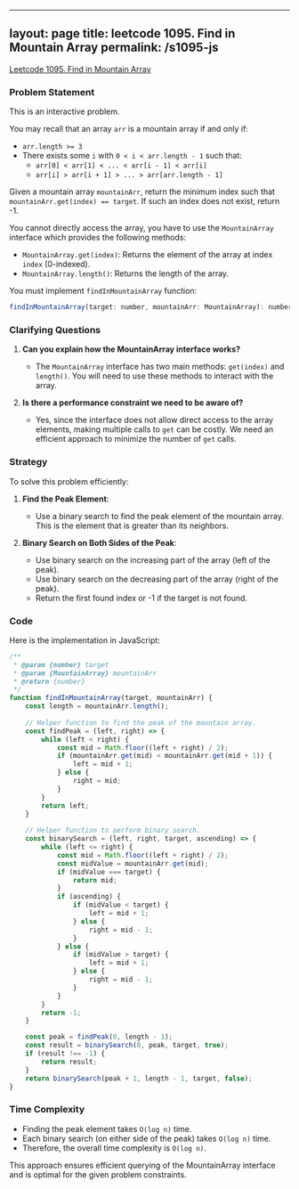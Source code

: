 
---
layout: page
title: leetcode 1095. Find in Mountain Array
permalink: /s1095-js
---
[Leetcode 1095. Find in Mountain Array](https://algoadvance.github.io/algoadvance/l1095)
### Problem Statement

This is an interactive problem.

You may recall that an array `arr` is a mountain array if and only if:

- `arr.length >= 3`
- There exists some `i` with `0 < i < arr.length - 1` such that:
  - `arr[0] < arr[1] < ... < arr[i - 1] < arr[i]`
  - `arr[i] > arr[i + 1] > ... > arr[arr.length - 1]`

Given a mountain array `mountainArr`, return the minimum index such that `mountainArr.get(index) == target`. If such an index does not exist, return -1.

You cannot directly access the array, you have to use the `MountainArray` interface which provides the following methods:
- `MountainArray.get(index)`: Returns the element of the array at index `index` (0-indexed).
- `MountainArray.length()`: Returns the length of the array.

You must implement `findInMountainArray` function:
```javascript
findInMountainArray(target: number, mountainArr: MountainArray): number
```

### Clarifying Questions

1. **Can you explain how the MountainArray interface works?**
   - The `MountainArray` interface has two main methods: `get(index)` and `length()`. You will need to use these methods to interact with the array.

2. **Is there a performance constraint we need to be aware of?**
   - Yes, since the interface does not allow direct access to the array elements, making multiple calls to `get` can be costly. We need an efficient approach to minimize the number of `get` calls.

### Strategy

To solve this problem efficiently:

1. **Find the Peak Element**:
   - Use a binary search to find the peak element of the mountain array. This is the element that is greater than its neighbors.

2. **Binary Search on Both Sides of the Peak**:
   - Use binary search on the increasing part of the array (left of the peak).
   - Use binary search on the decreasing part of the array (right of the peak).
   - Return the first found index or -1 if the target is not found.

### Code

Here is the implementation in JavaScript:

```javascript
/**
 * @param {number} target
 * @param {MountainArray} mountainArr
 * @return {number}
 */
function findInMountainArray(target, mountainArr) {
    const length = mountainArr.length();
    
    // Helper function to find the peak of the mountain array.
    const findPeak = (left, right) => {
        while (left < right) {
            const mid = Math.floor((left + right) / 2);
            if (mountainArr.get(mid) < mountainArr.get(mid + 1)) {
                left = mid + 1;
            } else {
                right = mid;
            }
        }
        return left;
    }
    
    // Helper function to perform binary search.
    const binarySearch = (left, right, target, ascending) => {
        while (left <= right) {
            const mid = Math.floor((left + right) / 2);
            const midValue = mountainArr.get(mid);
            if (midValue === target) {
                return mid;
            }
            if (ascending) {
                if (midValue < target) {
                    left = mid + 1;
                } else {
                    right = mid - 1;
                }
            } else {
                if (midValue > target) {
                    left = mid + 1;
                } else {
                    right = mid - 1;
                }
            }
        }
        return -1;
    }

    const peak = findPeak(0, length - 1);
    const result = binarySearch(0, peak, target, true);
    if (result !== -1) {
        return result;
    }
    return binarySearch(peak + 1, length - 1, target, false);
}
```

### Time Complexity

- Finding the peak element takes `O(log n)` time.
- Each binary search (on either side of the peak) takes `O(log n)` time.
- Therefore, the overall time complexity is `O(log n)`.

This approach ensures efficient querying of the MountainArray interface and is optimal for the given problem constraints.